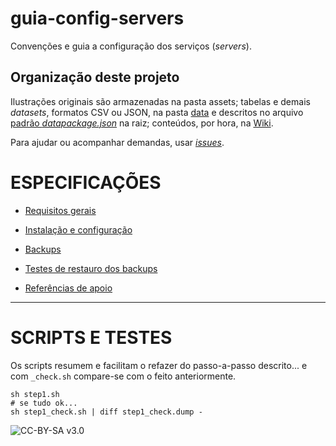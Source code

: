 # guia-config-servers
Convenções e guia a configuração dos serviços (*servers*).

## Organização deste projeto ##

Ilustrações originais são armazenadas na pasta assets; tabelas e demais *datasets*, formatos CSV ou JSON, na pasta [data](data) e descritos no arquivo [padrão *datapackage.json*](http://frictionlessdata.io/guides/data-package/) na raiz; conteúdos, por hora, na [Wiki](https://github.com/CidadeAmarela/guia-config-servers/wiki).

Para ajudar ou acompanhar demandas, usar [*issues*](https://github.com/CidadeAmarela/guia-config-servers/issues).


# ESPECIFICAÇÕES #

* [Requisitos gerais](SPEC1_requisitosGerais.md)

* [Instalação e configuração](SPEC2_instalConfig.md)

* [Backups](#)

* [Testes de restauro dos backups](#)

* [Referências de apoio](#)

-----

# SCRIPTS E TESTES
Os scripts resumem e facilitam o refazer do passo-a-passo descrito... e com `_check.sh` compare-se com o feito anteriormente.

```
sh step1.sh
# se tudo ok...
sh step1_check.sh | diff step1_check.dump -
```

![[CC-BY-SA v3.0](https://creativecommons.org/licenses/by-sa/3.0/deed.pt_BR)](https://upload.wikimedia.org/wikipedia/commons/a/a9/CC-BY-SA.png)
